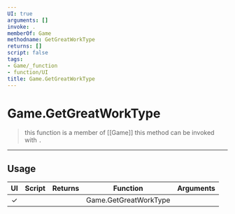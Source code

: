 ```yaml
---
UI: true
arguments: []
invoke: .
memberOf: Game
methodname: GetGreatWorkType
returns: []
script: false
tags:
- Game/_function
- function/UI
title: Game.GetGreatWorkType
---
```

# Game.GetGreatWorkType
> this function is a member of [[Game]]
> this method can be invoked with `.`
-----
## Usage
|  UI | Script | Returns | Function | Arguments |
|:---:|:------:|-------:|:--------:|:---------|
|✓| ||Game.GetGreatWorkType||
